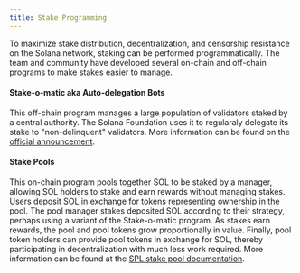```yaml
---
title: Stake Programming
---
```


To maximize stake distribution, decentralization, and censorship resistance on 
the Solana network, staking can be performed programmatically. The team
and community have developed several on-chain and off-chain programs to make
stakes easier to manage.

#### Stake-o-matic aka Auto-delegation Bots
This off-chain program manages a large population of validators staked by a
central authority. The Solana Foundation uses it to regularaly delegate its
stake to "non-delinquent" validators. More information can be found on the
[official announcement](https://forums.solana.com/t/stake-o-matic-delegation-matching-program/790).

#### Stake Pools
This on-chain program pools together SOL to be staked by a manager, allowing SOL
holders to stake and earn rewards without managing stakes.
Users deposit SOL in exchange for tokens representing ownership in the pool. The pool
manager stakes deposited SOL according to their strategy, perhaps using a variant
of the Stake-o-matic program. As stakes earn rewards, the pool and pool tokens 
grow proportionally in value. Finally, pool token holders can provide pool
tokens in exchange for SOL, thereby participating in decentralization with much
less work required. More information can be found at the
[SPL stake pool documentation](https://spl.solana.com/stake-pool).
